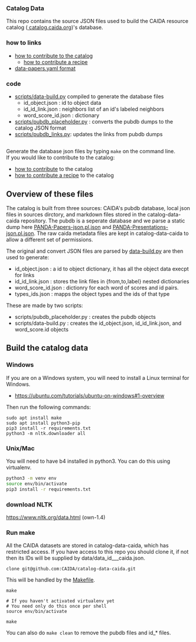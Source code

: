 ### Catalog Data
This repo contains the source JSON files used to build the CAIDA resource catalog ([ catalog.caida.org](https://catalog.caida.org))'s database.

### how to links
- [how to contribute to the catalog](https://github.com/CAIDA/catalog-data/wiki/how-to-contribute)
     - [how to contribute a recipe](https://github.com/CAIDA/catalog-data/wiki/how-to-contribute-a-recipe)
- [data-papers.yaml format](https://wiki.caida.org/twiki/bin/view/CAIDA/ExternalDataPaperEntry)


### code 
- [scripts/data-build.py](scripts/data-build.py) compiled to generate the database files
    - id_object.json : id to object data
    - id_id_link.json : neighbors list of an id's labeled neighbors
    - word_score_id.json : dictionary 
- [scripts/pubdb_placeholder.py](scripts/pubdb_placeholder.py) : converts the pubdb dumps to the catalog JSON format
- [scripts/pubdb_links.py](scripts/pubdb_links.py): updates the links from pubdb dumps

## 
Generate the database json files by typing ```make``` on the command line.  
If you would like to contribute to the catalog:
  - [how to contribute](https://github.com/CAIDA/catalog-data/wiki/how-to-contribute) to the catalog
  - [how to contribute a recipe](https://github.com/CAIDA/catalog-data/wiki/how-to-contribute-a-recipe) to the catalog

## Overview of these files

The catalog is built from three sources: CAIDA's pubdb database, local json files in sources dirctory,
and markdown files stored in the catalog-data-caida repository.  The  pubdb is a seperate database and we 
    parse a static dump here [PANDA-Papers-json.pl.json](data/PANDA-Papers-json.pl.json) and [PANDA-Presentations-json.pl.json](data/PANDA-Presentations-json.pl.json).
The raw caida metadata files are kept in catalog-data-caida to allow a different set of permissions. 

The original and convert JSON files are parsed by [data-build.py](scripts/data-build.py) are then used to generate: 
- id_object.json : a id to object dictionary, it has all the object data execpt for links
- id_id_link.json : stores the link files in {from,to,label} nested dictionaries
- word_score_id.json : dictionry for each word of scores and id pairs.
- types_ids.json : mapps the object types and the ids of that type 

These are made by two scripts:
- scripts/pubdb_placeholder.py : creates the pubdb objects
- scripts/data-build.py : creates the id_object.json, id_id_link.json, and word_score.id objects

## Build the catalog data

### Windows
If you are on a Windows system, you will need to install a Linux terminal for Windows.
- https://ubuntu.com/tutorials/ubuntu-on-windows#1-overview

Then run the following commands:
~~~
sudo apt install make 
sudo apt install python3-pip
pip3 install -r requirements.txt 
python3 -m nltk.downloader all
~~~

### Unix/Mac
You will need to have b4 installed in python3.  You can do this using
virtualenv.
~~~bash
python3 -m venv env
source env/bin/activate
pip3 install -r requirements.txt
~~~
### download NLTK
https://www.nltk.org/data.html (own-1.4)

### Run make
All the CAIDA datasets are stored in catalog-data-caida, which has restricted access.
If you have access to this repo you should clone it, if not then its IDs will be 
supplied by data/data_id___caida.json.
~~~
clone git@github.com:CAIDA/catalog-data-caida.git
~~~

This will be handled by the [Makefile](Makefile).
~~~
make
~~~

~~~
# If you haven't activated virtualenv yet
# You need only do this once per shell
source env/bin/activate 

make
~~~

You can also do ```make clean``` to remove the pubdb files and id_\* files. 



